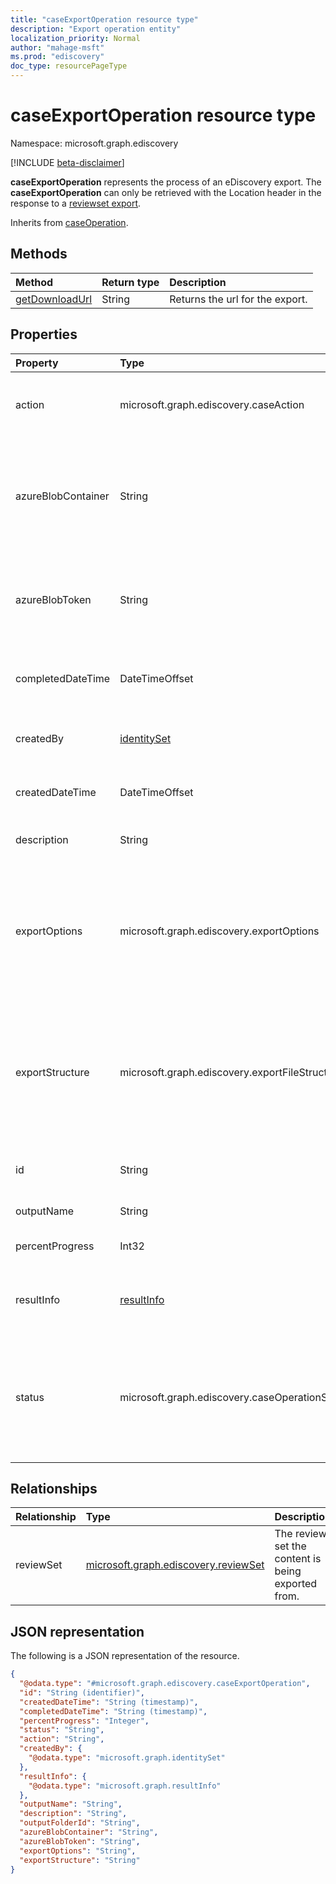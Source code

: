 ```yaml
---
title: "caseExportOperation resource type"
description: "Export operation entity"
localization_priority: Normal
author: "mahage-msft"
ms.prod: "ediscovery"
doc_type: resourcePageType
---
```


# caseExportOperation resource type

Namespace: microsoft.graph.ediscovery

[!INCLUDE [beta-disclaimer](../../includes/beta-disclaimer.md)]

**caseExportOperation** represents the process of an eDiscovery export.  The **caseExportOperation** can only be retrieved with the Location header in the response to a [reviewset export](../api/ediscovery-reviewset-export.md).

Inherits from [caseOperation](../resources/ediscovery-caseoperation.md).

## Methods

|Method|Return type|Description|
|:---|:---|:---|
|[getDownloadUrl](../api/ediscovery-caseexportoperation-getdownloadurl.md)|String| Returns the url for the export.|

## Properties

|Property|Type|Description|
|:---|:---|:---|
|action|microsoft.graph.ediscovery.caseAction| The type of operation - `contentExport`. Inherited from [caseOperation](../resources/ediscovery-caseoperation.md).|
|azureBlobContainer|String| The name of the Azure storage location where the export will be stored. This only applies to exports stored in your own Azure storage location. |
|azureBlobToken|String| The SAS token for the Azure storage location.  This only applies to exports stored in your own Azure storage location. |
|completedDateTime|DateTimeOffset| The date and time the export was completed.  Inherited from [caseOperation](../resources/ediscovery-caseoperation.md)|
|createdBy|[identitySet](../resources/identityset.md)| The user who initiated the export operation. Inherited from [caseOperation](../resources/ediscovery-caseoperation.md)|
|createdDateTime|DateTimeOffset| The date and time the export was created. Inherited from [caseOperation](../resources/ediscovery-caseoperation.md)|
|description|String| The description provided for the export. |
|exportOptions|microsoft.graph.ediscovery.exportOptions| The options provided for the export. See [reviewSet: export](../api/ediscovery-reviewset-export.md) for more details. Possible values are: `originalFiles`, `text`, `pdfReplacement`, `fileInfo`, `tags`, `unknownFutureValue`.|
|exportStructure|microsoft.graph.ediscovery.exportFileStructure|The options provided that specify the structure of the export. See [reviewSet: export](../api/ediscovery-reviewset-export.md) for more details. Possible values are: `none`, `directory`, `pst`, `unknownFutureValue`.|
|id|String| The ID for the operation. Read-only. Inherited from [caseOperation](../resources/ediscovery-caseoperation.md).|
|outputName|String| The name provided for the export.|
|percentProgress|Int32| The progress of the operation. Inherited from [caseOperation](../resources/ediscovery-caseoperation.md)|
|resultInfo|[resultInfo](../resources/resultinfo.md)|Contains success and failure-specific result information. Inherited from [caseOperation](../resources/ediscovery-caseoperation.md)|
|status|microsoft.graph.ediscovery.caseOperationStatus|The status of the case operation. Inherited from [caseOperation](../resources/ediscovery-caseoperation.md). Possible values are: `notStarted`, `submissionFailed`, `running`, `succeeded`, `partiallySucceeded`, `failed`.|

## Relationships

|Relationship|Type|Description|
|:---|:---|:---|
|reviewSet|[microsoft.graph.ediscovery.reviewSet](../resources/ediscovery-reviewset.md)| The review set the content is being exported from. |

## JSON representation

The following is a JSON representation of the resource.
<!-- {
  "blockType": "resource",
  "keyProperty": "id",
  "@odata.type": "microsoft.graph.ediscovery.caseExportOperation",
  "baseType": "microsoft.graph.ediscovery.caseOperation",
  "openType": false
}
-->

``` json
{
  "@odata.type": "#microsoft.graph.ediscovery.caseExportOperation",
  "id": "String (identifier)",
  "createdDateTime": "String (timestamp)",
  "completedDateTime": "String (timestamp)",
  "percentProgress": "Integer",
  "status": "String",
  "action": "String",
  "createdBy": {
    "@odata.type": "microsoft.graph.identitySet"
  },
  "resultInfo": {
    "@odata.type": "microsoft.graph.resultInfo"
  },
  "outputName": "String",
  "description": "String",
  "outputFolderId": "String",
  "azureBlobContainer": "String",
  "azureBlobToken": "String",
  "exportOptions": "String",
  "exportStructure": "String"
}
```
